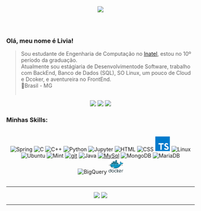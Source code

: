 <h1 align="center">
    <a href="https://git.io/typing-svg">
        <img
            src="https://readme-typing-svg.herokuapp.com/?lines=Howdy!+👋&center=true&size=28">
    </a>
</h1>
<br>

### Olá, meu nome é Livia!
> Sou estudante de Engenharia de Computação no [Inatel](https://inatel.br/home/), estou no 10º período da graduação. <br>
> Atualmente sou estágiaria de Desenvolvimentode Software, trabalho com BackEnd, Banco de Dados (SQL), SO Linux, um pouco de Cloud e Dcoker, e aventureira no FrontEnd. <br>
>📍Brasil - MG
> <br><br>

<!-- align="right" alt="followers" title="Follow me on Github" -->
<div align="center">
    <a href="https://www.linkedin.com/in/l%C3%ADvia-jacklinne-ramos-moreira-bb3014253/" target="_blank">
    <img src="https://img.shields.io/badge/Livia-%230A66C2?style=flat&logo=linkedin" height="21"></a>
    <a href="mailto:livia.jacklinne@gec.inatel.br" target="_blank"><img src="https://img.shields.io/badge/Email-%230078D4?style=flat&logo=microsoftoutlook" height="21"></a>
    <a href="" target="_blank"><img src="https://komarev.com/ghpvc/?username=LiviaJacklinne&style=for-the-badg&color=46c219" height="21"></a>
</div>

### Minhas Skills:
<br>
<div align="center" style="display: inline_block"> 
    <img src="https://www.vectorlogo.zone/logos/springio/springio-icon.svg" alt="Spring" title="Spring" width="40" height="40"/>
    <img src="https://cdn.jsdelivr.net/gh/devicons/devicon/icons/c/c-original.svg" alt="C" title="C" width="40" height="40"/>
    <img src="https://cdn.jsdelivr.net/gh/devicons/devicon/icons/cplusplus/cplusplus-original.svg" alt="C++" title="C++" width="40" height="40"/>
    <img src="https://cdn.jsdelivr.net/gh/devicons/devicon/icons/python/python-original-wordmark.svg" alt="Python" title="Python" width="40" height="40">
    <img src="https://cdn.jsdelivr.net/gh/devicons/devicon/icons/jupyter/jupyter-original-wordmark.svg" alt="Jupyter" title="Jupyter" width="40" height="40">
    <img src="https://www.vectorlogo.zone/logos/w3_html5/w3_html5-icon.svg" alt="HTML" title="HTML" width="40" height="40"/>
    <img src="https://www.vectorlogo.zone/logos/w3_css/w3_css-icon.svg" alt="CSS" title="CSS" width="40" height="40"/>
    <a href="https://www.typescriptlang.org/" target="_blank" rel="noreferrer"><img src="https://raw.githubusercontent.com/devicons/devicon/master/icons/typescript/typescript-original.svg" alt="typescript" width="40" height="40"/></a>
    <img src="https://www.vectorlogo.zone/logos/linux/linux-icon.svg" alt="Linux" title="Linux" width="40" height="40">
    <img src="https://www.vectorlogo.zone/logos/ubuntu/ubuntu-icon.svg" alt="Ubuntu" title="Ubuntu" width="40" height="40">
    <img src="https://www.vectorlogo.zone/logos/mint/mint-ar21.svg" alt="Mint" title="Mint" width="50" height="40">
    <a href="https://git-scm.com/" target="_blank" rel="noreferrer"><img src="https://www.vectorlogo.zone/logos/git-scm/git-scm-icon.svg" alt="git" width="40" height="40"/></a> 
    <img src="https://cdn.jsdelivr.net/gh/devicons/devicon/icons/java/java-original-wordmark.svg" alt="Java" title="Java" width="40" height="40">
    <a href="https://www.mysql.com/" target="_blank"><img src="https://www.vectorlogo.zone/logos/mysql/mysql-official.svg" alt="MySql" title="MySQL" width="40" height="40"></a>
    <img src="https://cdn.jsdelivr.net/gh/devicons/devicon/icons/mongodb/mongodb-original-wordmark.svg" alt="MongoDB" title="MongoDB" width="40" height="40">
    <img src="https://www.vectorlogo.zone/logos/mariadb/mariadb-icon.svg" alt="MariaDB" title="MariaDB" width="40" height="40">
    <img src="https://www.vectorlogo.zone/logos/google_bigquery/google_bigquery-icon.svg" alt="BigQuery" title="BigQuery" width="40" height="40">
    <a href="https://www.docker.com/" target="_blank" rel="noreferrer"><img src="https://raw.githubusercontent.com/devicons/devicon/master/icons/docker/docker-original-wordmark.svg" alt="docker" width="40" height="40"/></a>
</div>
<br>
<hr>
 <p align="center" style="display: inline_block">
    <img width=395 src="https://github-readme-stats.vercel.app/api?username=LiviaJacklinne&show_icons=true&theme=monokai&count_private=false&include_all_commits=true"/> 
    <img width=300 src="https://github-readme-stats.vercel.app/api/top-langs/?username=LiviaJacklinne&layout=compact&theme=monokai&include_all_commits=true&count_private=false"/>
</p>
<hr>
